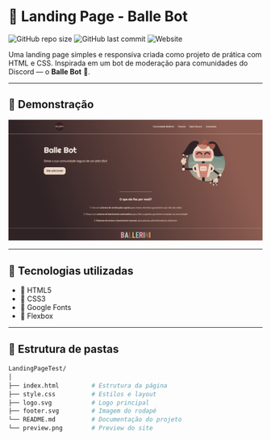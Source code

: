 # 🚀 Landing Page - Balle Bot

![GitHub repo size](https://img.shields.io/github/repo-size/Glaubert01/LandingPageTest)
![GitHub last commit](https://img.shields.io/github/last-commit/Glaubert01/LandingPageTest)
![Website](https://img.shields.io/badge/preview-online-blue)

Uma landing page simples e responsiva criada como projeto de prática com HTML e CSS. Inspirada em um bot de moderação para comunidades do Discord — o **Balle Bot** 🤖.

---

## 📸 Demonstração

![Demonstração do projeto](preview.png)  


---

## 🧰 Tecnologias utilizadas

- 🔹 HTML5  
- 🔹 CSS3  
- 🔹 Google Fonts  
- 🔹 Flexbox

---

## 📁 Estrutura de pastas

```bash
LandingPageTest/
│
├── index.html         # Estrutura da página
├── style.css          # Estilos e layout
├── logo.svg           # Logo principal
├── footer.svg         # Imagem do rodapé
└── README.md          # Documentação do projeto
└── preview.png        # Preview do site

